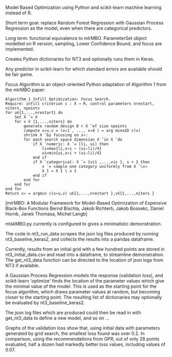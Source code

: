 Model Based Optimization using Python and scikit-learn machine learning instead of R. 

Short term goal: replace Random Forest Regression with Gaussian Process Regression as the model, even when there are categorical predictors. 

Long term: functional equivalence to mlrMBO.
ParameterSet object modelled on R version, sampling, Lower Confidence Bound, and focus are implemented.

Creates Python dictionaries for NT3 and optionally runs them in Keras.

Any predictor in scikit-learn for which standard errors are available should be fair game.


Focus Algorithm is an object-oriented Python adaptation of Algorithm 1 from the mlrMBO paper:

    Algorithm 1 Infill Optimization: Focus Search.
    Require: infill criterion c : X → R, control parameters nrestart, niters, npoints
    for u∈{1,...,nrestart} do 
        Set X ̃ = X
        for v ∈ {1,...,niters} do
            generate random design D ⊂ X ̃ of size npoints
            compute x∗u,v = (x∗1 , ..., x∗d ) = arg minx∈D c(x)
            shrink X ̃ by focusing on x∗:
            for each search space dimension X ̃ in X ̃ do
                if X ̃ numeric: X ̃ = [li, ui] then
                    li=max{li,x∗i − (ui−li)/4}
                    ui=min{ui,x∗i + (ui−li)/4}
                end if
                if X ̃ categorical: X ̃ = {vi1 ,...,vis }, s > 2 then
                    x ̄ = sample one category uniformly from X ̃ \x∗
                    X ̃i = X ̃i \ x ̄i
                end if 
            end for
        end for
    end for
    Return x∗ = argmin c(x∗u,v) u∈{1,...,nrestart },v∈{1,...,niters }


[mlrMBO: A Modular Framework for Model-Based Optimization of Expensive Black-Box Functions
Bernd Bischla, Jakob Richterb, Jakob Bossekc, Daniel Hornb, Janek Thomasa, Michel Langb]


mlskMBO.py currently is configured to gives a minimalistic demonstration.

The code in nt3_run_data scrapes the json log files produced by running nt3_baseline_keras2, and collects the results into a pandas dataframe.   

Currently, results from an initial grid with a few hundred points are stored in nt3_initial_data.csv and read into a dataframe, to streamline demonstration.  The get_nt3_data function can be directed to the location of json logs from NT3 if available.

A Gaussian Process Regression models the response (validation loss), and scikit-learn 'optimize' finds the location of the parameter values which give the minimal value of the model.  This is used as the starting point for the focus algorithm, which draws parameter values at random, but becoming closer to the starting point.  The resulting list of dictionaries may optionally be evaluated by nt3_baseline_keras2.

The json log files which are produced could then be read in with get_nt3_data to define a new model, and so on ... 

Graphs of the validation loss show that, using initial data with parameters generated by grid search, the smallest loss found was over 0.2.  In comparison, using the recommendations from GPR, out of only 28 points evaluated, half a dozen had markedly better loss values, including values of 0.07.
